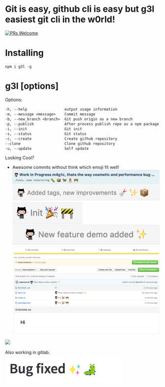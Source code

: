 # Git is easy, github cli is easy but g3l easiest git cli in the w0rld!

[![PRs Welcome](https://img.shields.io/badge/PRs-welcome-brightgreen.svg?style=flat-square)](http://makeapullrequest.com)

# Installing

```
npm i g3l -g
```

#  g3l [options]

  Options:

    -h, --help                 output usage information
    -m, --message <message>    Commit message
    -b, --new_branch <branch>  Git push origin as a new branch
    -p, --publish              After process publish repo as a npm package
    -i, --init                 Git init
    -s, --status               Git status
    -c, --create               Create github repository
    --clone                    Clone github repository
    -u, --update               Self update


Looking Cool?

* Awesome commits without think which emoji fit well!
![Awesome commits without think which emoji fit well!](images/fitwell.png)
![Awesome commits without think which emoji fit well!](images/fitwell2.png)
![Demo](images/init.png)
![Demo](images/feature.png)
![Demo](images/demo.png)

![](images/demo.gif)

Also working in gitlab.
![Gitlab](images/gitlab.png)
